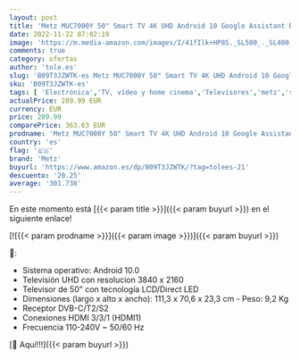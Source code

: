 ```yaml
---
layout: post
title: 'Metz MUC7000Y 50" Smart TV 4K UHD Android 10 Google Assistant DVB-C/T2/S2 Audio 2  10W Color Gris Plata'
date: 2022-11-22 07:02:19
image: 'https://m.media-amazon.com/images/I/41fIlk+HP8S._SL500_._SL400_.jpg'
comments: true
category: ofertas
author: 'tole.es'
slug: 'B09T3JZWTK-es Metz MUC7000Y 50" Smart TV 4K UHD Android 10 Google...'
sku: 'B09T3JZWTK-es'
tags: [ 'Electrónica','TV, vídeo y home cinema','Televisores','metz','smart','tv','🇪🇸', ]
actualPrice: 289.99 EUR
currency: EUR
price: 289.99
comparePrice: 363.63 EUR
prodname: 'Metz MUC7000Y 50" Smart TV 4K UHD Android 10 Google Assistant DVB-C/T2/S2 Audio 2  10W Color Gris Plata'
country: 'es'
flag: '🇪🇸'
brand: 'Metz'
buyurl: 'https://www.amazon.es/dp/B09T3JZWTK/?tag=tolees-21'
descuento: '20.25'
average: '301.738'
---
```


En este momento está [{{< param title >}}]({{< param buyurl >}}) en el siguiente enlace!

[![{{< param prodname >}}]({{< param image >}})]({{< param buyurl >}})

🔎:

- Sistema operativo: Android 10.0
- Televisión UHD con resolucion 3840 x 2160
- Televisor de 50" con tecnología LCD/Direct LED
- Dimensiones (largo x alto x ancho): 111,3 x 70,6 x 23,3 cm - Peso: 9,2 Kg
- Receptor DVB-C/T2/S2
- Conexiones HDMI 3/3/1 (HDMI1)
- Frecuencia 110-240V ~ 50/60 Hz

[🛒 Aquí!!!]({{< param buyurl >}})

